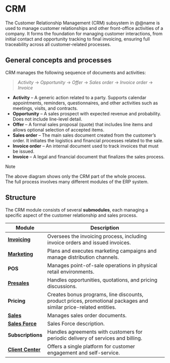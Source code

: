 ﻿# CRM

The Customer Relationship Management (CRM) subsystem in @@name is used to manage customer relationships and other front-office activities of a company. It forms the foundation for managing customer interactions, from initial contact and opportunity tracking to final invoicing, ensuring full traceability across all customer-related processes.

## General concepts and processes

CRM manages the following sequence of documents and activities:

> *Activity* → *Opportunity* → *Offer* → *Sales order* → *Invoice order* → *Invoice*

- **Activity** – A generic action related to a party. Supports calendar appointments, reminders, questionnaires, and other activities such as meetings, visits, and contracts.  
- **Opportunity** – A sales prospect with expected revenue and probability. Does not include line-level detail.  
- **Offer** – A formal sales proposal (quote) that includes line items and allows optional selection of accepted items.  
- **Sales order** – The main sales document created from the customer’s order. It initiates the logistics and financial processes related to the sale.
- **Invoice order** – An internal document used to track invoices that must be issued.  
- **Invoice** – A legal and financial document that finalizes the sales process.

> [!NOTE]
> 
> The above diagram shows only the CRM part of the whole process. <br>
> The full process involves many different modules of the ERP system.

## Structure

The CRM module consists of several **submodules**, each managing a specific aspect of the customer relationship and sales process.

| Module | Description |
|---------|-------------|
| **[Invoicing](https://docs.erp.net/tech/modules/crm/invoicing/index.html?q=crm%20Invoicing)** | Oversees the invoicing process, including invoice orders and issued invoices. | 
| **[Marketing](https://docs.erp.net/tech/modules/crm/marketing/index.html)** | Plans and executes marketing campaigns and manage distribution channels. |
| **POS** | Manages point-of-sale operations in physical retail environments. |
| **[Presales](https://docs.erp.net/tech/modules/crm/presales/index.html?q=crm)** | Handles opportunities, quotations, and pricing discussions. |
| **Pricing** | Creates bonus programs, line discounts, product prices, promotional packages and similar price-related entities.
| **[Sales](https://docs.erp.net/tech/modules/crm/sales/index.html?q=crm%20Sales)** | Manages sales order documents. |
| **[Sales Force](https://docs.erp.net/tech/modules/crm/sales-force/index.html)** | Sales Force description.
| **Subscriptions** | Handles agreements with customers for periodic delivery of services and billing.
| **[Client Center](https://docs.erp.net/tech/modules/crm/clientcenter/index.html)** | Offers a single platform for customer engagement and self-service. |
